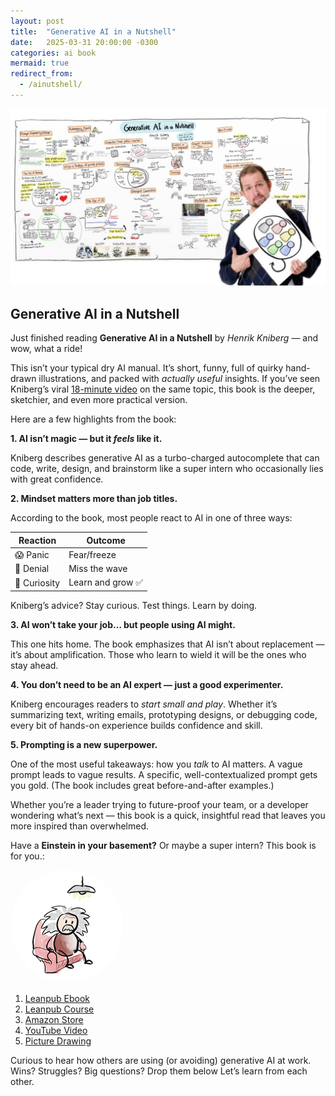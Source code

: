 ```yaml
---
layout: post
title:  "Generative AI in a Nutshell"
date:   2025-03-31 20:00:00 -0300
categories: ai book
mermaid: true
redirect_from: 
  - /ainutshell/
---
```


![](/assets/images/ainutshell.png)

## Generative AI in a Nutshell

Just finished reading **Generative AI in a Nutshell** by *Henrik Kniberg* — and wow, what a ride!

This isn’t your typical dry AI manual. It’s short, funny, full of quirky hand-drawn illustrations, and packed with *actually useful* insights. If you’ve seen Kniberg’s viral [18-minute video](https://www.youtube.com/watch?v=2IK3DFHRFfw) on the same topic, this book is the deeper, sketchier, and even more practical version.

Here are a few highlights from the book:


**1. AI isn’t magic — but it *feels* like it.**

Kniberg describes generative AI as a turbo-charged autocomplete that can code, write, design, and brainstorm like a super intern who occasionally lies with great confidence.

**2. Mindset matters more than job titles.**

According to the book, most people react to AI in one of three ways:

| Reaction     | Outcome         |
|--------------|-----------------|
| 😱 Panic     | Fear/freeze     |
| 🙈 Denial   | Miss the wave   |
| 🤔 Curiosity | Learn and grow ✅ |

Kniberg’s advice? Stay curious. Test things. Learn by doing.

**3. AI won’t take your job… but people using AI might.**

This one hits home. The book emphasizes that AI isn’t about replacement — it’s about amplification. Those who learn to wield it will be the ones who stay ahead.

**4. You don’t need to be an AI expert — just a good experimenter.**

Kniberg encourages readers to *start small and play*. Whether it’s summarizing text, writing emails, prototyping designs, or debugging code, every bit of hands-on experience builds confidence and skill.

**5. Prompting is a new superpower.**

One of the most useful takeaways: how you *talk* to AI matters. A vague prompt leads to vague results. A specific, well-contextualized prompt gets you gold. (The book includes great before-and-after examples.)

Whether you’re a leader trying to future-proof your team, or a developer wondering what’s next — this book is a quick, insightful read that leaves you more inspired than overwhelmed.

Have a **Einstein in your basement?** Or maybe a super intern? This book is for you.:

<img src="/assets/images/einstein.png" style="border-radius: 50%;" alt="Einstein in your basement">

 1. [Leanpub Ebook](https://leanpub.com/ainutshell) 
 2. [Leanpub Course](https://leanpub.com/c/ainutshell)
 3. [Amazon Store](https://www.amazon.com.br/Generative-AI-Nutshell-Survive-English-ebook/dp/B0DSBFN12W/ref=sr_1_1?crid=29C6A83UW97O3&dib=eyJ2IjoiMSJ9.FGBX_12aZdDMT5erK9Bqzl8d92es7eoLS3Xdm-zaLCtanf-fxUSHLTH4iX97Y0terNlU_LaqKlcjKh_ejlV_9HfklHJlEQImpjh_9Nn_Kc4.94AMC1rJmiDRquHpJVYWy_iFY2O78YJyGYhAwtVmLMA&dib_tag=se&keywords=generative+ai+in+a+nutshell&qid=1743464777&sprefix=Generative+AI+in+a+%2Caps%2C481&sr=8-1)
 4. [YouTube Video](https://www.youtube.com/watch?v=2IK3DFHRFfw)
 5. [Picture Drawing](https://www.youtube.com/redirect?event=video_description&redir_token=QUFFLUhqbXlFLVBFVUFOT3kwcWZDUV9WZDhjcnhvMDFWUXxBQ3Jtc0ttc01jcVlYMWtmS043S2E0ZWt0VXRnQzVGRzlmcE43VHNLMUNWWkx5OWNEeUc5VHg3czdROUtnTnNiSl8yQTZ3cld1d29GUktlOXJQQXJ1Z0VhTmJsekFsdGNrLW00RzNKSkpZNDRjQUs4c1JVMmRmWQ&q=https%3A%2F%2Fblog.crisp.se%2Fwp-content%2Fuploads%2F2024%2F01%2Fgenerative-AI-in-a-nutshell.png&v=2IK3DFHRFfw)

Curious to hear how others are using (or avoiding) generative AI at work. Wins? Struggles? Big questions? Drop them below Let’s learn from each other.
